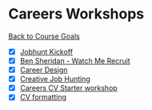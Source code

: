 # Careers Workshops

[Back to Course Goals](../README.md)

- [x] [Jobhunt Kickoff](jobhunt_kickoff.md)
- [x] [Ben Sheridan - Watch Me Recruit](watch_me_recruit.md)
- [x] [Career Design](career_design.md)
- [x] [Creative Job Hunting](creative_job_hunting.md)
- [x] [Careers CV Starter workshop](cv_starter_workshop.md)
- [x] [CV formatting](cv_formatting_workshop.md)
